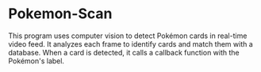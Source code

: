 # Pokemon-Scan
This program uses computer vision to detect Pokémon cards in real-time video feed. It analyzes each frame to identify cards and match them with a database. When a card is detected, it calls a callback function with the Pokémon's label.
